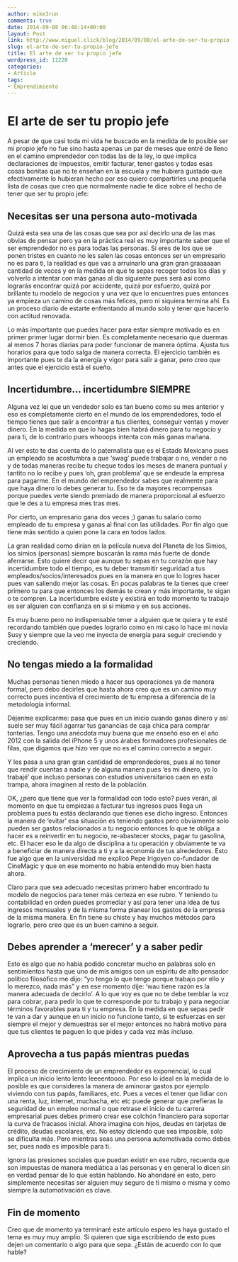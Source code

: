 ```yaml
---
author: mike3run
comments: true
date: 2014-09-08 06:48:14+00:00
layout: Post
link: http://www.miguel.click/blog/2014/09/08/el-arte-de-ser-tu-propio-jefe/
slug: el-arte-de-ser-tu-propio-jefe
title: El arte de ser tu propio jefe
wordpress_id: 11220
categories:
- Article
tags:
- Emprendimiento
---
```


# El arte de ser tu propio jefe


A pesar de que casi toda mi vida he buscado en la medida de lo posible ser mi propio jefe no fue sino hasta apenas un par de meses que entré de lleno en el camino emprendedor con todas las de la ley, lo que implica declaraciones de impuestos, emitir facturar, tener gastos y todas esas cosas bonitas que no te enseñan en la escuela y me hubiera gustado que efectivamente lo hubieran hecho por eso quiero compartirles una pequeña lista de cosas que creo que normalmente nadie te dice sobre el hecho de tener que ser tu propio jefe:


## Necesitas ser una persona auto-motivada


Quizá esta sea una de las cosas que sea por así decirlo una de las mas obvias de pensar pero ya en la práctica real es muy importante saber que el ser emprendedor no es para todas las personas. Si eres de los que se ponen tristes en cuanto no les salen las cosas entonces ser un empresario no es para ti, la realidad es que vas a arruinarlo una gran gran graaaaaan cantidad de veces y en la medida en que te sepas recoger todos los días y volverlo a intentar con más ganas al día siguiente pues será así como lograrás encontrar quizá por accidente, quizá por esfuerzo, quizá por brillante tu modelo de negocios y una vez que lo encuentres pues entonces ya empieza un camino de cosas más felices, pero ni siquiera termina ahí. Es un proceso diario de estarte enfrentando al mundo solo y tener que hacerlo con actitud renovada.

Lo más importante que puedes hacer para estar siempre motivado es en primer primer lugar dormir bien. Es completamente necesario que duermas al menos 7 horas diarias para poder funcionar de manera óptima. Ajusta tus horarios para que todo salga de manera correcta. El ejercicio también es importante pues te da la energía y vigor para salir a ganar, pero creo que antes que el ejercicio está el sueño.


## Incertidumbre… incertidumbre SIEMPRE


Alguna vez leí que un vendedor solo es tan bueno como su mes anterior y eso es completamente cierto en el mundo de los emprendedores, todo el tiempo tienes que salir a encontrar a tus clientes, conseguir ventas y mover dinero. En la medida en que lo hagas bien habrá dinero para tu negocio y para ti, de lo contrario pues whooops intenta con más ganas mañana.

Al ver esto te das cuenta de lo paternalista que es el Estado Mexicano pues un empleado se acostumbra a que ‘swag’ puede trabajar o no, vender o no y de todas maneras recibe tu cheque todos los meses de manera puntual y tantito no lo recibe y pues ‘oh, gran problema’ que se endeude la empresa para pagarme. En el mundo del emprendedor sabes que realmente para que haya dinero lo debes generar tu. Eso te da mayores recompensas porque puedes verte siendo premiado de manera proporcional al esfuerzo que le des a tu empresa mes tras mes.

Por cierto, un empresario gana dos veces ;) ganas tu salario como empleado de tu empresa y ganas al final con las utilidades. Por fin algo que tiene más sentido a quien pone la cara en todos lados.

La gran realidad como dirían en la película nueva del Planeta de los Simios, los simios (personas) siempre buscarán la rama más fuerte de donde aferrarse. Esto quiere decir que aunque tu sepas en tu corazón que hay incertidumbre todo el tiempo, es tu deber transmitir seguridad a tus empleados/socios/interesados pues en la manera en que lo logres hacer pues van saliendo mejor las cosas. En pocas palabras te la tienes que creer primero tu para que entonces los demás te crean y más importante, te sigan o te compren. La incertidumbre existe y existirá en todo momento tu trabajo es ser alguien con confianza en si si mismo y en sus acciones.

Es muy bueno pero no indispensable tener a alguien que te quiera y te esté recordando también que puedes lograrlo como en mi caso lo hace mi novia Susy y siempre que la veo me inyecta de energía para seguir creciendo y creciendo.


## No tengas miedo a la formalidad


Muchas personas tienen miedo a hacer sus operaciones ya de manera formal, pero debo decirles que hasta ahora creo que es un camino muy correcto pues incentiva el crecimiento de tu empresa a diferencia de la metodología informal.

Déjenme explicarme: pasa que pues en un inicio cuando ganas dinero y así suele ser muy fácil agarrar tus ganancias de caja chica para comprar tonterías. Tengo una anécdota muy buena que me enseñó eso en el año 2012 con la salida del iPhone 5 y unos árabes formadores profesionales de filas, que digamos que hizo ver que no es el camino correcto a seguir.

Y les pasa a una gran gran cantidad de emprendedores, pues al no tener que rendir cuentas a nadie y de alguna manera pues ‘es mi dinero, yo lo trabajé’ que incluso personas con estudios universitarios caen en esta trampa, ahora imaginen al resto de la población.

OK, ¿pero que tiene que ver la formalidad con todo esto? pues verán, al momento en que tu empiezas a facturar tus ingresos pues llega un problema pues tu estás declarando que tienes ese dicho ingreso. Entonces la manera de ‘evitar’ esa situación es teniendo gastos pero obviamente solo pueden ser gastos relacionados a tu negocio entonces lo que te obliga a hacer es a reinvertir en tu negocio, re-abastecer stocks, pagar tu gasolina, etc. El hacer eso le da algo de disciplina a tu operación y obviamente te va a beneficiar de manera directa a ti y a la economía de tus alrededores. Esto fue algo que en la universidad me explicó Pepe Irigoyen co-fundador de CineMagic y que en ese momento no había entendido muy bien hasta ahora.

Claro para que sea adecuado necesitas primero haber encontrado tu modelo de negocios para tener más certeza en ese rubro. Y teniendo tu contabilidad en orden puedes promediar y así para tener una idea de tus ingresos mensuales y de la misma forma planear los gastos de la empresa de la misma manera. En fin tiene su chiste y hay muchos métodos para lograrlo, pero creo que es un buen camino a seguir.


## Debes aprender a ‘merecer’ y a saber pedir


Esto es algo que no había podido concretar mucho en palabras solo en sentimientos hasta que uno de mis amigos con un espíritu de alto pensador político filosófico me dijo: “yo tengo lo que tengo porque trabajo por ello y lo merezco, nada más” y en ese momento dije: ‘wau tiene razón es la manera adecuada de decirlo’. A lo que voy es que no te debe temblar la voz para cobrar, para pedir lo que te corresponde por tu trabajo y para negociar términos favorables para ti y tu empresa. En la medida en que sepas pedir te van a dar y aunque en un inicio no funcione tanto, si te esfuerzas en ser siempre el mejor y demuestras ser el mejor entonces no habrá motivo para que tus clientes te paguen lo que pides y cada vez más incluso.


## Aprovecha a tus papás mientras puedas


El proceso de crecimiento de un emprendedor es exponencial, lo cual implica un inicio lento lento leeeentoooo. Por eso lo ideal en la medida de lo posible es que consideres la manera de aminorar gastos por ejemplo viviendo con tus papás, familiares, etc. Pues a veces el tener que lidiar con una renta, luz, internet, muchacha, etc etc puede generar que prefieras la seguridad de un empleo normal o que retrase el inicio de tu carrera empresarial pues debes primero crear ese colchón financiero para soportar la curva de fracasos inicial. Ahora imagina con hijos, deudas en tarjetas de crédito, deudas escolares, etc. No estoy diciendo que sea imposible, solo se dificulta más. Pero mientras seas una persona automotivada como debes ser, pues nada es imposible para ti.

Ignora las presiones sociales que puedan existir en ese rubro, recuerda que son impuestas de manera mediática a las personas y en general lo dicen sin en verdad pensar de lo que están hablando. No ahondaré en esto, pero simplemente necesitas ser alguien muy seguro de ti mismo o misma y como siempre la automotivación es clave.


## Fin de momento


Creo que de momento ya terminaré este artículo espero les haya gustado el tema es muy muy amplio. Si quieren que siga escribiendo de esto pues dejen un comentario o algo para que sepa. ¿Están de acuerdo con lo que hable?
